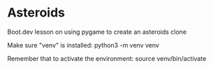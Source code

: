 # Asteroids
Boot.dev lesson on using pygame to create an asteroids clone

Make sure "venv" is installed:
python3 -m venv venv

Remember that to activate the environment:
source venv/bin/activate

